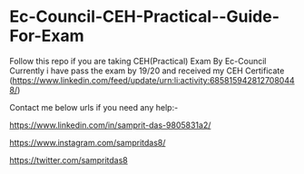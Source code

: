 # Ec-Council-CEH-Practical--Guide-For-Exam
Follow this repo if you are taking CEH(Practical) Exam By Ec-Council
Currently i have pass the exam by 19/20 and received my CEH Certificate (https://www.linkedin.com/feed/update/urn:li:activity:6858159428127080448/) 

Contact me below urls if you need any help:-

https://www.linkedin.com/in/samprit-das-9805831a2/

https://www.instagram.com/sampritdas8/

https://twitter.com/sampritdas8
